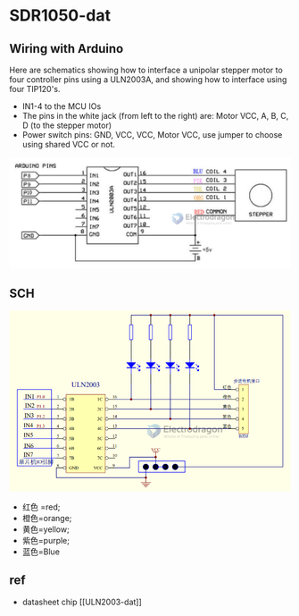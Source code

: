 
# SDR1050-dat


## Wiring with Arduino

Here are schematics showing how to interface a unipolar stepper motor to four controller pins using a ULN2003A, and showing how to interface using four TIP120's. 

* IN1-4 to the MCU IOs
* The pins in the white jack (from left to the right) are: Motor VCC, A, B, C, D (to the stepper motor)
* Power switch pins: GND, VCC, VCC, Motor VCC, use jumper to choose using shared VCC or not.

![](2023-12-04-18-50-51.png)


## SCH 

![](2023-12-04-18-49-16.png)

- 红色 =red; 
- 橙色=orange; 
- 黄色=yellow; 
- 紫色=purple; 
- 蓝色=Blue

## ref 


- datasheet chip [[ULN2003-dat]]

